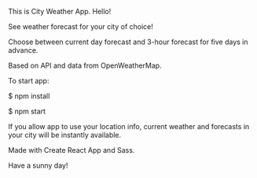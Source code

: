 This is City Weather App. Hello!

See weather forecast for your city of choice! 

Choose between current day forecast and 3-hour forecast for five days in advance.

Based on API and data from OpenWeatherMap.

To start app:

$ npm install

$ npm start

If you allow app to use your location info,
current weather and forecasts in your city will be instantly available.

Made with Create React App and Sass.

Have a sunny day!

